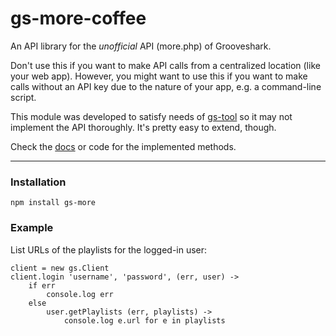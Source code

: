 gs-more-coffee
==============

An API library for the *unofficial* API (more.php) of Grooveshark.

Don't use this if you want to make API calls from a centralized location
(like your web app). However, you might want to use this if you want to make
calls without an API key due to the nature of your app, e.g. a command-line
script.

This module was developed to satisfy needs of
[gs-tool](http://github.com/raneksi/gs-tool) so it may not implement the API
thoroughly. It's pretty easy to extend, though.

Check the [docs](http://coffeedoc.info/github/raneksi/gs-more-coffee/master/) or code for the implemented methods.

---

### Installation

    npm install gs-more

### Example

List URLs of the playlists for the logged-in user:

    client = new gs.Client
    client.login 'username', 'password', (err, user) ->
        if err
            console.log err
        else
            user.getPlaylists (err, playlists) ->
                console.log e.url for e in playlists
